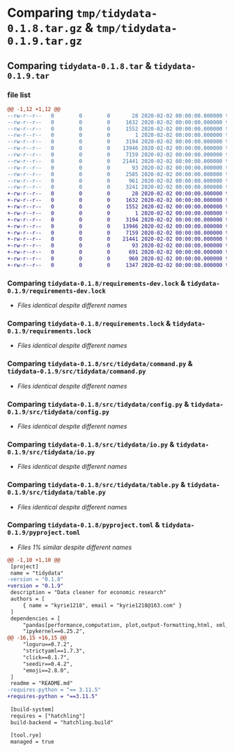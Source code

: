 # Comparing `tmp/tidydata-0.1.8.tar.gz` & `tmp/tidydata-0.1.9.tar.gz`

## Comparing `tidydata-0.1.8.tar` & `tidydata-0.1.9.tar`

### file list

```diff
@@ -1,12 +1,12 @@
--rw-r--r--   0        0        0       28 2020-02-02 00:00:00.000000 tidydata-0.1.8/.python-version
--rw-r--r--   0        0        0     1632 2020-02-02 00:00:00.000000 tidydata-0.1.8/requirements-dev.lock
--rw-r--r--   0        0        0     1552 2020-02-02 00:00:00.000000 tidydata-0.1.8/requirements.lock
--rw-r--r--   0        0        0        1 2020-02-02 00:00:00.000000 tidydata-0.1.8/src/tidydata/__init__.py
--rw-r--r--   0        0        0     3194 2020-02-02 00:00:00.000000 tidydata-0.1.8/src/tidydata/command.py
--rw-r--r--   0        0        0    13946 2020-02-02 00:00:00.000000 tidydata-0.1.8/src/tidydata/config.py
--rw-r--r--   0        0        0     7159 2020-02-02 00:00:00.000000 tidydata-0.1.8/src/tidydata/io.py
--rw-r--r--   0        0        0    21441 2020-02-02 00:00:00.000000 tidydata-0.1.8/src/tidydata/table.py
--rw-r--r--   0        0        0       93 2020-02-02 00:00:00.000000 tidydata-0.1.8/.gitignore
--rw-r--r--   0        0        0     2585 2020-02-02 00:00:00.000000 tidydata-0.1.8/README.md
--rw-r--r--   0        0        0      961 2020-02-02 00:00:00.000000 tidydata-0.1.8/pyproject.toml
--rw-r--r--   0        0        0     3241 2020-02-02 00:00:00.000000 tidydata-0.1.8/PKG-INFO
+-rw-r--r--   0        0        0       28 2020-02-02 00:00:00.000000 tidydata-0.1.9/.python-version
+-rw-r--r--   0        0        0     1632 2020-02-02 00:00:00.000000 tidydata-0.1.9/requirements-dev.lock
+-rw-r--r--   0        0        0     1552 2020-02-02 00:00:00.000000 tidydata-0.1.9/requirements.lock
+-rw-r--r--   0        0        0        1 2020-02-02 00:00:00.000000 tidydata-0.1.9/src/tidydata/__init__.py
+-rw-r--r--   0        0        0     3194 2020-02-02 00:00:00.000000 tidydata-0.1.9/src/tidydata/command.py
+-rw-r--r--   0        0        0    13946 2020-02-02 00:00:00.000000 tidydata-0.1.9/src/tidydata/config.py
+-rw-r--r--   0        0        0     7159 2020-02-02 00:00:00.000000 tidydata-0.1.9/src/tidydata/io.py
+-rw-r--r--   0        0        0    21441 2020-02-02 00:00:00.000000 tidydata-0.1.9/src/tidydata/table.py
+-rw-r--r--   0        0        0       93 2020-02-02 00:00:00.000000 tidydata-0.1.9/.gitignore
+-rw-r--r--   0        0        0      691 2020-02-02 00:00:00.000000 tidydata-0.1.9/README.md
+-rw-r--r--   0        0        0      960 2020-02-02 00:00:00.000000 tidydata-0.1.9/pyproject.toml
+-rw-r--r--   0        0        0     1347 2020-02-02 00:00:00.000000 tidydata-0.1.9/PKG-INFO
```

### Comparing `tidydata-0.1.8/requirements-dev.lock` & `tidydata-0.1.9/requirements-dev.lock`

 * *Files identical despite different names*

### Comparing `tidydata-0.1.8/requirements.lock` & `tidydata-0.1.9/requirements.lock`

 * *Files identical despite different names*

### Comparing `tidydata-0.1.8/src/tidydata/command.py` & `tidydata-0.1.9/src/tidydata/command.py`

 * *Files identical despite different names*

### Comparing `tidydata-0.1.8/src/tidydata/config.py` & `tidydata-0.1.9/src/tidydata/config.py`

 * *Files identical despite different names*

### Comparing `tidydata-0.1.8/src/tidydata/io.py` & `tidydata-0.1.9/src/tidydata/io.py`

 * *Files identical despite different names*

### Comparing `tidydata-0.1.8/src/tidydata/table.py` & `tidydata-0.1.9/src/tidydata/table.py`

 * *Files identical despite different names*

### Comparing `tidydata-0.1.8/pyproject.toml` & `tidydata-0.1.9/pyproject.toml`

 * *Files 1% similar despite different names*

```diff
@@ -1,10 +1,10 @@
 [project]
 name = "tidydata"
-version = "0.1.8"
+version = "0.1.9"
 description = "Data cleaner for economic research"
 authors = [
     { name = "kyrie1218", email = "kyrie1218@163.com" }
 ]
 dependencies = [
     "pandas[performance,computation, plot,output-formatting,html, xml,hdf5, parquet, feather, spss, excel]==2.1.1",
     "ipykernel==6.25.2",
@@ -16,15 +16,15 @@
     "loguru==0.7.2",
     "strictyaml==1.7.3",
     "click==8.1.7",
     "seedir==0.4.2",
     "emoji==2.8.0",
 ]
 readme = "README.md"
-requires-python = "== 3.11.5"
+requires-python = "==3.11.5"
 
 [build-system]
 requires = ["hatchling"]
 build-backend = "hatchling.build"
 
 [tool.rye]
 managed = true
```

